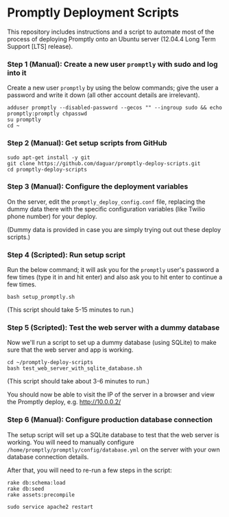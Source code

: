 # Promptly Deployment Scripts

This repository includes instructions and a script to automate most of the process of deploying Promptly onto an Ubuntu server (12.04.4 Long Term Support [LTS] release).


### Step 1 (Manual): Create a new user `promptly` with sudo and log into it

Create a new user `promptly` by using the below commands; give the user a password and write it down (all other account details are irrelevant).

```shell
adduser promptly --disabled-password --gecos "" --ingroup sudo && echo promptly:promptly chpasswd
su promptly
cd ~
```

### Step 2 (Manual): Get setup scripts from GitHub
```shell
sudo apt-get install -y git
git clone https://github.com/daguar/promptly-deploy-scripts.git
cd promptly-deploy-scripts
```

### Step 3 (Manual): Configure the deployment variables

On the server, edit the `promptly_deploy_config.conf` file, replacing the dummy data there with the specific configuration variables (like Twilio phone number) for your deploy.

(Dummy data is provided in case you are simply trying out out these deploy scripts.)


### Step 4 (Scripted): Run setup script

Run the below command; it will ask you for the `promptly` user's password a few times (type it in and hit enter) and also ask you to hit enter to continue a few times.

```shell
bash setup_promptly.sh
```

(This script should take 5-15 minutes to run.)


### Step 5 (Scripted): Test the web server with a dummy database

Now we'll run a script to set up a dummy database (using SQLite) to make sure that the web server and app is working.

```shell
cd ~/promptly-deploy-scripts
bash test_web_server_with_sqlite_database.sh
```

(This script should take about 3-6 minutes to run.)

You should now be able to visit the IP of the server in a browser and view the Promptly deploy, e.g. http://10.0.0.2/


### Step 6 (Manual): Configure production database connection

The setup script will set up a SQLite database to test that the web server is working. You will need to manually configure `/home/promptly/promptly/config/database.yml` on the server with your own database connection details.

After that, you will need to re-run a few steps in the script:

```shell
rake db:schema:load
rake db:seed
rake assets:precompile

sudo service apache2 restart
```
